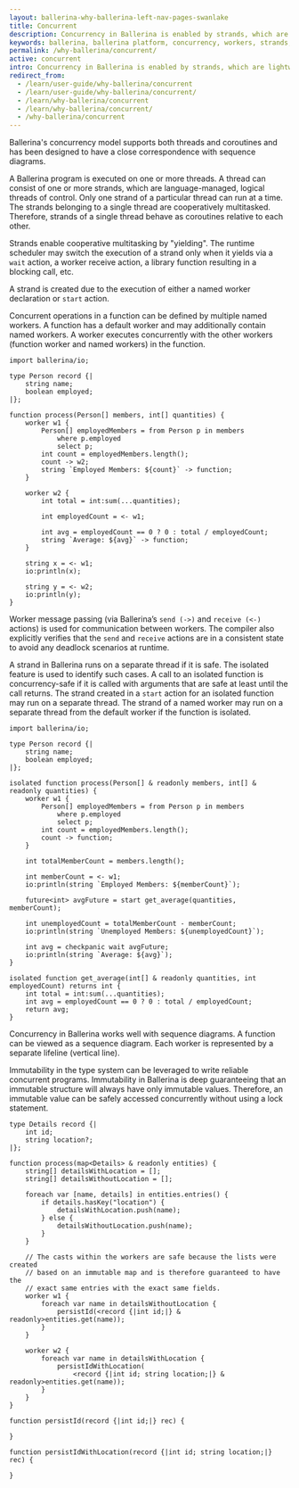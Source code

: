 ```yaml
---
layout: ballerina-why-ballerina-left-nav-pages-swanlake
title: Concurrent
description: Concurrency in Ballerina is enabled by strands, which are lightweight threads. 
keywords: ballerina, ballerina platform, concurrency, workers, strands, threads, lightweight threads
permalink: /why-ballerina/concurrent/
active: concurrent
intro: Concurrency in Ballerina is enabled by strands, which are lightweight threads.
redirect_from:
  - /learn/user-guide/why-ballerina/concurrent
  - /learn/user-guide/why-ballerina/concurrent/
  - /learn/why-ballerina/concurrent
  - /learn/why-ballerina/concurrent/
  - /why-ballerina/concurrent
---
```


Ballerina's concurrency model supports both threads and coroutines and has been designed to have a close correspondence with sequence diagrams.

A Ballerina program is executed on one or more threads. A thread can consist of one or more strands, which are language-managed, logical threads of control. Only one strand of a particular thread can run at a time. The strands belonging to a single thread are cooperatively multitasked. Therefore, strands of a single thread behave as coroutines relative to each other.

Strands enable cooperative multitasking by "yielding". The runtime scheduler may switch the execution of a strand only when it yields via a `wait` action, a worker receive action, a library function resulting in a blocking call, etc.

A strand is created due to the execution of either a named worker declaration or `start` action.

Concurrent operations in a function can be defined by multiple named workers. A function has a default worker and may additionally contain named workers. A worker executes concurrently with the other workers (function worker and named workers) in the function.

```ballerina
import ballerina/io;

type Person record {|
    string name;
    boolean employed;
|};

function process(Person[] members, int[] quantities) {
    worker w1 {
        Person[] employedMembers = from Person p in members
            where p.employed
            select p;
        int count = employedMembers.length();
        count -> w2;
        string `Employed Members: ${count}` -> function;
    }

    worker w2 {
        int total = int:sum(...quantities);

        int employedCount = <- w1;

        int avg = employedCount == 0 ? 0 : total / employedCount;
        string `Average: ${avg}` -> function;
    }

    string x = <- w1;
    io:println(x);

    string y = <- w2;
    io:println(y);
}
```

Worker message passing (via Ballerina’s `send (->)` and `receive (<-)` actions) is used for communication between workers. The compiler also explicitly verifies that the `send` and `receive` actions are in a consistent state to avoid any deadlock scenarios at runtime.

A strand in Ballerina runs on a separate thread if it is safe. The isolated feature is used to identify such cases. 
A call to an isolated function is concurrency-safe if it is called with arguments that are safe at least until the 
call returns. The strand created in a `start` action for an isolated function may run on a separate thread. The strand 
of a named worker may run on a separate thread from the default worker if the function is isolated.

```ballerina
import ballerina/io;

type Person record {|
    string name;
    boolean employed;
|};

isolated function process(Person[] & readonly members, int[] & readonly quantities) {
    worker w1 {
        Person[] employedMembers = from Person p in members
            where p.employed
            select p;
        int count = employedMembers.length();
        count -> function;
    }

    int totalMemberCount = members.length();

    int memberCount = <- w1;
    io:println(string `Employed Members: ${memberCount}`);

    future<int> avgFuture = start get_average(quantities, memberCount);

    int unemployedCount = totalMemberCount - memberCount;
    io:println(string `Unemployed Members: ${unemployedCount}`);

    int avg = checkpanic wait avgFuture;
    io:println(string `Average: ${avg}`);
}

isolated function get_average(int[] & readonly quantities, int employedCount) returns int {
    int total = int:sum(...quantities);
    int avg = employedCount == 0 ? 0 : total / employedCount;
    return avg;
}
```

Concurrency in Ballerina works well with sequence diagrams. A function can be viewed as a sequence diagram. Each worker is represented by a separate lifeline (vertical line).

Immutability in the type system can be leveraged to write reliable concurrent programs. Immutability in Ballerina is deep guaranteeing that an immutable structure will always have only immutable values. Therefore, an immutable value can be safely accessed concurrently without using a lock statement.

```ballerina
type Details record {|
    int id;
    string location?;
|};

function process(map<Details> & readonly entities) {
    string[] detailsWithLocation = [];
    string[] detailsWithoutLocation = [];

    foreach var [name, details] in entities.entries() {
        if details.hasKey("location") {
            detailsWithLocation.push(name);
        } else {
            detailsWithoutLocation.push(name);
        }
    }

    // The casts within the workers are safe because the lists were created
    // based on an immutable map and is therefore guaranteed to have the 
    // exact same entries with the exact same fields.
    worker w1 {
        foreach var name in detailsWithoutLocation {
            persistId(<record {|int id;|} & readonly>entities.get(name));
        }
    }

    worker w2 {
        foreach var name in detailsWithLocation {
            persistIdWithLocation(
                <record {|int id; string location;|} & readonly>entities.get(name));
        }
    }
}

function persistId(record {|int id;|} rec) {

}

function persistIdWithLocation(record {|int id; string location;|} rec) {

}
```

<style>
.cBallerinaTocContainer {
    display: none !important;
}
/*.cBalleinaBreadcrumbs li:nth-child(3) , .cBalleinaBreadcrumbs li:nth-child(2) {
   display:none !important;
}*/
</style>
